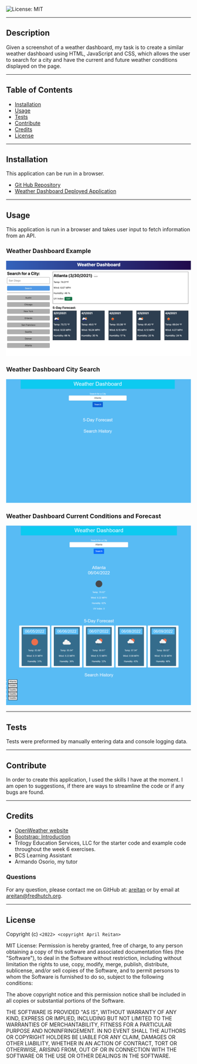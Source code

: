 ![License: MIT](https://img.shields.io/badge/License-MIT-yellow.svg)

---
## Description

Given a screenshot of a weather dashboard, my task is to create a similar weather dashboard using HTML, JavaScript and CSS, which allows the user to search for a city and have the current and future weather conditions displayed on the page.

---
## Table of Contents

  - [Installation](#installation)
  - [Usage](#usage)
  - [Tests](#tests)
  - [Contribute](#contribute)
  - [Credits](#credits)
  - [License](#license)


---
## Installation

This application can be run in a browser.

- [Git Hub Repository](https://github.com/areitan/Weather_Dashboard)
- [Weather Dashboard Deployed Application](https://areitan.github.io/Weather_Dashboard/)


---
## Usage

This application is run in a browser and takes user input to fetch information from an API. 

### Weather Dashboard Example
![Weather Dashboard Example](./assets/images/06-server-side-apis-homework-demo.png)

### Weather Dashboard City Search
![Deployed Weather Dashboard City Search](./assets/images/1_city_search.png)

### Weather Dashboard Current Conditions and Forecast
![Deployed Weather Dashboard Current Conditions and Forecast](./assets/images/2_weather.png)


---
## Tests

Tests were preformed by manually entering data and console logging data.


--- 
## Contribute

In order to create this application, I used the skills I have at the moment. I am open to suggestions, if there are ways to streamline the code or if any bugs are found.

---
## Credits

- [OpenWeather website](https://openweathermap.org/)
- [Bootstrap: Introduction](https://getbootstrap.com/docs/5.1/getting-started/introduction/)
- Trilogy Education Services, LLC for the starter code and example code throughout the week 6 exercises.
- BCS Learning Assistant
- Armando Osorio, my tutor

### Questions

For any question, please contact me on GitHub at: [areitan](https://github.com/areitan) or by email at <areitan@fredhutch.org>.

---

## License

Copyright (c) ```<2022> <copyright April Reitan>```

MIT License:
Permission is hereby granted, free of charge, to any person obtaining a copy
of this software and associated documentation files (the "Software"), to deal
in the Software without restriction, including without limitation the rights
to use, copy, modify, merge, publish, distribute, sublicense, and/or sell
copies of the Software, and to permit persons to whom the Software is
furnished to do so, subject to the following conditions:

The above copyright notice and this permission notice shall be included in all
copies or substantial portions of the Software.

THE SOFTWARE IS PROVIDED "AS IS", WITHOUT WARRANTY OF ANY KIND, EXPRESS OR
IMPLIED, INCLUDING BUT NOT LIMITED TO THE WARRANTIES OF MERCHANTABILITY,
FITNESS FOR A PARTICULAR PURPOSE AND NONINFRINGEMENT. IN NO EVENT SHALL THE
AUTHORS OR COPYRIGHT HOLDERS BE LIABLE FOR ANY CLAIM, DAMAGES OR OTHER
LIABILITY, WHETHER IN AN ACTION OF CONTRACT, TORT OR OTHERWISE, ARISING FROM,
OUT OF OR IN CONNECTION WITH THE SOFTWARE OR THE USE OR OTHER DEALINGS IN THE
SOFTWARE.